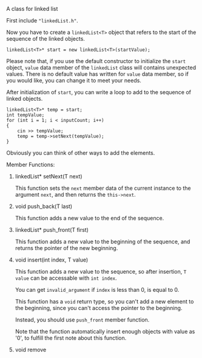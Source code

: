 A class for linked list

First include `"linkedList.h"`.

Now you have to create a `linkedList<T>` object that refers to the start of the sequence of the linked objects.
```
linkedList<T>* start = new linkedList<T>(startValue);
```

Please note that, if you use the default constructor to initialize the `start` object, `value` data member of the `linkedList` class will contains unexpected values.
There is no default value has written for `value` data member, so if you would like, you can change it to meet your needs.

After initialization of `start`, you can write a loop to add to the sequence of linked objects.
```
linkedList<T>* temp = start;
int tempValue;
for (int i = 1; i < inputCount; i++)
{
    cin >> tempValue;
    temp = temp->setNext(tempValue);
}
```
Obviously you can think of other ways to add the elements.


Member Functions:
1. linkedList* setNext(T next)

    This function sets the `next` member data of the current instance to the argument `next`, and then returns the `this->next`.

2. void push_back(T last)

    This function adds a new value to the end of the sequence.

3. linkedList* push_front(T first)

    This function adds a new value to the beginning of the sequence, and returns the pointer of the new beginning.

4. void insert(int index, T value)

    This function adds a new value to the sequence, so after insertion, `T value` can be accessable with `int index`.

    You can get `invalid_argument` if `index` is less than 0, is equal to 0.

    This function has a `void` return type, so you can't add a new element to the beginning, since you can't access the pointer to the beginning.

    Instead, you should use `push_front` member function.

    Note that the function automatically insert enough objects with value as '0', to fulfill the first note about this function.

5. void remove